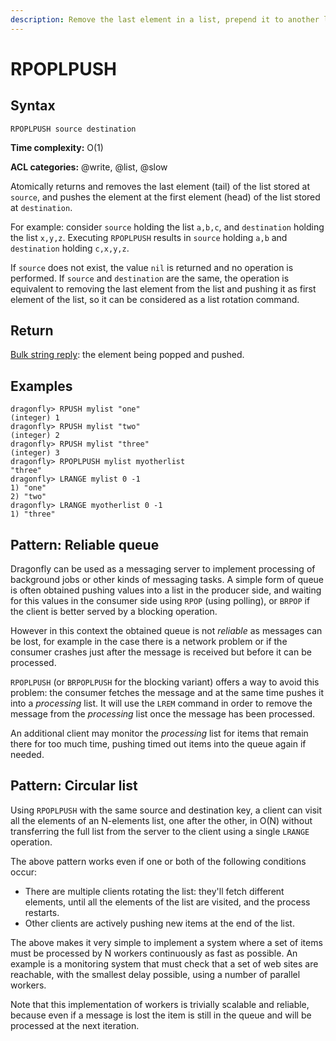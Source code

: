 ```yaml
---
description: Remove the last element in a list, prepend it to another list and return it
---
```


# RPOPLPUSH

## Syntax

    RPOPLPUSH source destination

**Time complexity:** O(1)

**ACL categories:** @write, @list, @slow

Atomically returns and removes the last element (tail) of the list stored at
`source`, and pushes the element at the first element (head) of the list stored
at `destination`.

For example: consider `source` holding the list `a,b,c`, and `destination`
holding the list `x,y,z`.
Executing `RPOPLPUSH` results in `source` holding `a,b` and `destination`
holding `c,x,y,z`.

If `source` does not exist, the value `nil` is returned and no operation is
performed.
If `source` and `destination` are the same, the operation is equivalent to
removing the last element from the list and pushing it as first element of the
list, so it can be considered as a list rotation command.

## Return

[Bulk string reply](https://redis.io/docs/reference/protocol-spec#resp-bulk-strings): the element being popped and pushed.

## Examples

```shell
dragonfly> RPUSH mylist "one"
(integer) 1
dragonfly> RPUSH mylist "two"
(integer) 2
dragonfly> RPUSH mylist "three"
(integer) 3
dragonfly> RPOPLPUSH mylist myotherlist
"three"
dragonfly> LRANGE mylist 0 -1
1) "one"
2) "two"
dragonfly> LRANGE myotherlist 0 -1
1) "three"
```

## Pattern: Reliable queue

Dragonfly can be used as a messaging server to implement processing of background
jobs or other kinds of messaging tasks.
A simple form of queue is often obtained pushing values into a list in the
producer side, and waiting for this values in the consumer side using `RPOP`
(using polling), or `BRPOP` if the client is better served by a blocking
operation.

However in this context the obtained queue is not _reliable_ as messages can
be lost, for example in the case there is a network problem or if the consumer
crashes just after the message is received but before it can be processed.

`RPOPLPUSH` (or `BRPOPLPUSH` for the blocking variant) offers a way to avoid
this problem: the consumer fetches the message and at the same time pushes it
into a _processing_ list.
It will use the `LREM` command in order to remove the message from the
_processing_ list once the message has been processed.

An additional client may monitor the _processing_ list for items that remain
there for too much time, pushing timed out items into the queue
again if needed.

## Pattern: Circular list

Using `RPOPLPUSH` with the same source and destination key, a client can visit
all the elements of an N-elements list, one after the other, in O(N) without
transferring the full list from the server to the client using a single `LRANGE`
operation.

The above pattern works even if one or both of the following conditions occur:

* There are multiple clients rotating the list: they'll fetch different
  elements, until all the elements of the list are visited, and the process
  restarts.
* Other clients are actively pushing new items at the end of the list.

The above makes it very simple to implement a system where a set of items must
be processed by N workers continuously as fast as possible.
An example is a monitoring system that must check that a set of web sites are
reachable, with the smallest delay possible, using a number of parallel workers.

Note that this implementation of workers is trivially scalable and reliable,
because even if a message is lost the item is still in the queue and will be
processed at the next iteration.

